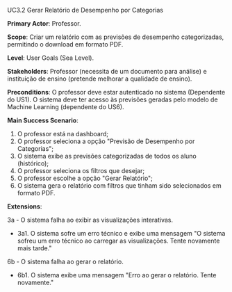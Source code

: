 UC3.2 Gerar Relatório de Desempenho por Categorias

**Primary Actor**: Professor.

**Scope**: Criar um relatório com as previsões de desempenho categorizadas, permitindo o download em formato PDF.

**Level**: User Goals (Sea Level).

**Stakeholders**: Professor (necessita de um documento para análise) e instituição de ensino (pretende melhorar a qualidade de ensino).

**Preconditions**: O professor deve estar autenticado no sistema (Dependente do US1). O sistema deve ter acesso às previsões geradas pelo modelo de Machine Learning (dependente do US6). 

**Main Success Scenario**:
1. O professor está na dashboard;
2. O professor seleciona a opção "Previsão de Desempenho por Categorias";
3. O sistema exibe as previsões categorizadas de todos os aluno (histórico);
4. O professor seleciona os filtros que desejar;
5. O professor escolhe a opção "Gerar Relatório";
6. O sistema gera o relatório com filtros que tinham sido selecionados em formato PDF.

**Extensions**:

3a - O sistema falha ao exibir as visualizações interativas.
- 3a1. O sistema sofre um erro técnico e exibe uma mensagem "O sistema sofreu um erro técnico ao carregar as visualizações. Tente novamente mais tarde."

6b - O sistema falha ao gerar o relatório.
- 6b1. O sistema exibe uma mensagem "Erro ao gerar o relatório. Tente novamente."
